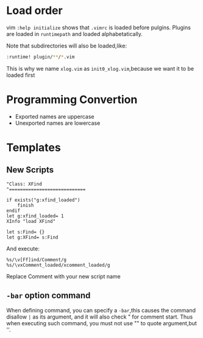 # Load order
vim `:help initialize` shows that `.vimrc` is loaded before pulgins.
Plugins are loaded in `runtimepath` and loaded alphabetatically.


Note that subdirectories will also be loaded,like:
```bash
:runtime! plugin/**/*.vim
```

This is why we name `xlog.vim` as `init0_xlog.vim`,because we want it to be loaded first


# Programming Convertion
- Exported names are uppercase
- Unexported names are lowercase

# Templates
## New Scripts
```
"Class: XFind
"============================

if exists("g:xfind_loaded")
	finish
endif
let g:xfind_loaded= 1
XInfo "load XFind"

let s:Find= {}
let g:XFind= s:Find
```

And execute:
```
%s/\v[Ff]ind/Comment/g
%s/\vxComment_loaded/xcomment_loaded/g
```
Replace Comment with your new script name

## `-bar` option command
When defining command, you can specify a `-bar`,this causes the command disallow `|` as its argument, and it will also check " for comment start.
Thus when executing such command, you must not use "" to quote argument,but ''.
